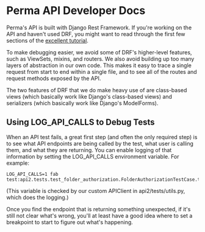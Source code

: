 Perma API Developer Docs
========================

Perma's API is built with Django Rest Framework. If you're working on the API and haven't used DRF, you might want to
read through the first few sections of the [excellent tutorial](http://www.django-rest-framework.org/tutorial/1-serialization/).

To make debugging easier, we avoid some of DRF's higher-level features, such as ViewSets, mixins, and routers.
We also avoid building up too many layers of abstraction in our own code. This makes it easy to trace a single request
from start to end within a single file, and to see all of the routes and request methods exposed by the API.

The two features of DRF that we do make heavy use of are class-based views (which basically work like Django's class-based
views) and serializers (which basically work like Django's ModelForms).

Using LOG_API_CALLS to Debug Tests
----------------------------------

When an API test fails, a great first step (and often the only required step) is to see what API endpoints are being
called by the test, what user is calling them, and what they are returning.  You can enable logging of that information
by setting the LOG_API_CALLS environment variable. For example:

    LOG_API_CALLS=1 fab test:api2.tests.test_folder_authorization.FolderAuthorizationTestCase.test_reject_delete_of_shared_folder

(This variable is checked by our custom APIClient in api2/tests/utils.py, which does the logging.)

Once you find the endpoint that is returning something unexpected, if it's still not clear what's wrong, you'll at least
have a good idea where to set a breakpoint to start to figure out what's happening.